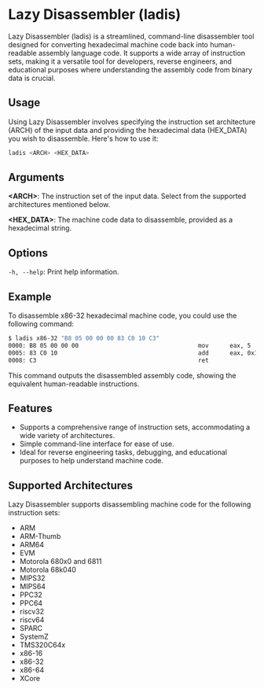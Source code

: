 # Lazy Disassembler (ladis)

Lazy Disassembler (ladis) is a streamlined, command-line disassembler tool designed for converting hexadecimal machine code back into human-readable assembly language code. It supports a wide array of instruction sets, making it a versatile tool for developers, reverse engineers, and educational purposes where understanding the assembly code from binary data is crucial.

## Usage

Using Lazy Disassembler involves specifying the instruction set architecture (ARCH) of the input data and providing the hexadecimal data (HEX_DATA) you wish to disassemble. Here's how to use it:

```bash
ladis <ARCH> <HEX_DATA>
```

## Arguments

**\<ARCH\>**: The instruction set of the input data. Select from the supported architectures mentioned below.

**\<HEX_DATA\>**: The machine code data to disassemble, provided as a hexadecimal string.

## Options

`-h, --help`: Print help information.

## Example
To disassemble x86-32 hexadecimal machine code, you could use the following command:

```bash
$ ladis x86-32 "B8 05 00 00 00 83 C0 10 C3"
0000: B8 05 00 00 00                                  mov      eax, 5
0005: 83 C0 10                                        add      eax, 0x10
0008: C3                                              ret      
```

This command outputs the disassembled assembly code, showing the equivalent human-readable instructions.

## Features

- Supports a comprehensive range of instruction sets, accommodating a wide variety of architectures.
- Simple command-line interface for ease of use.
- Ideal for reverse engineering tasks, debugging, and educational purposes to help understand machine code.

## Supported Architectures

Lazy Disassembler supports disassembling machine code for the following instruction sets:

- ARM
- ARM-Thumb
- ARM64
- EVM
- Motorola 680x0 and 6811
- Motorola 68k040
- MIPS32
- MIPS64
- PPC32
- PPC64
- riscv32
- riscv64
- SPARC
- SystemZ
- TMS320C64x
- x86-16
- x86-32
- x86-64
- XCore
